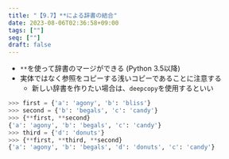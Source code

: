 ```yaml
---
title: "【9.7】**による辞書の結合"
date: 2023-08-06T02:36:58+09:00
tags: [""]
seq: [""]
draft: false
---
```


- `**`を使って辞書のマージができる (Python 3.5以降)
- 実体ではなく参照をコピーする浅いコピーであることに注意する
  - 新しい辞書を作りたい場合は、`deepcopy`を使用するといい

```python
>>> first = {'a': 'agony', 'b': 'bliss'}
>>> second = {'b': 'begals', 'c': 'candy'}
>>> {**first, **second}
{'a': 'agony', 'b': 'begals', 'c': 'candy'}
>>> third = {'d': 'donuts'}
>>> {**first, **third, **second}
{'a': 'agony', 'b': 'begals', 'd': 'donuts', 'c': 'candy'}
```